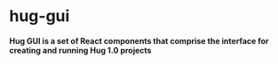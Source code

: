 # hug-gui
#### Hug GUI is a set of React components that comprise the interface for creating and running Hug 1.0 projects
